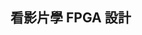 ## 看影片學 FPGA 設計




[姓名標示-非商業性-相同方式分享 2.5 台灣]:http://creativecommons.org/licenses/by-nc-sa/2.5/tw/

